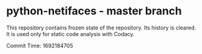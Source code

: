 # python-netifaces - master branch

This repository contains frozen state of the repository.
Its history is cleared. It is used only for static code
analysis with Codacy.

Commit Time: 1692184705